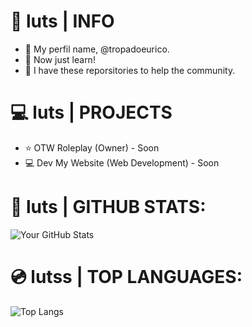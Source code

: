 # 📖 luts | INFO

- 📄 My perfil name, @tropadoeurico.
- 📄 Now just learn!
- 📄 I have these reporsitories to help the community.

# 💻 luts | PROJECTS

- ⭐ OTW Roleplay (Owner) - Soon
- 💻 Dev My Website (Web Development) - Soon

# 📀 luts | GITHUB STATS:
![Your GitHub Stats](https://github-readme-stats.vercel.app/api?username=tropadoeurico&show_icons=true&theme=blue)

# 💿 lutss | TOP LANGUAGES:
![Top Langs](https://github-readme-stats.vercel.app/api/top-langs/?eusername=tropadoeurico&layout=donut)

